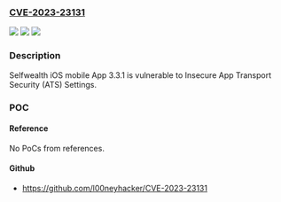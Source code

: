 ### [CVE-2023-23131](https://cve.mitre.org/cgi-bin/cvename.cgi?name=CVE-2023-23131)
![](https://img.shields.io/static/v1?label=Product&message=n%2Fa&color=blue)
![](https://img.shields.io/static/v1?label=Version&message=n%2Fa&color=blue)
![](https://img.shields.io/static/v1?label=Vulnerability&message=n%2Fa&color=brighgreen)

### Description

Selfwealth iOS mobile App 3.3.1 is vulnerable to Insecure App Transport Security (ATS) Settings.

### POC

#### Reference
No PoCs from references.

#### Github
- https://github.com/l00neyhacker/CVE-2023-23131

